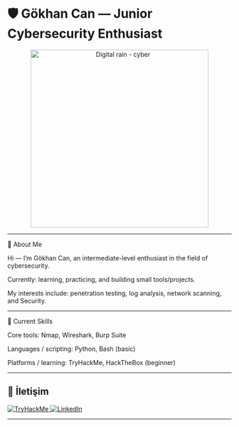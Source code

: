 # 🛡️ Gökhan Can — Junior Cybersecurity Enthusiast

<p align="center">
  <img src="https://upload.wikimedia.org/wikipedia/commons/6/64/Digital_rain_animation_medium_letters_shine.gif" width="400" alt="Digital rain - cyber" />
</p>

---

👋 About Me

Hi — I’m Gökhan Can, an intermediate-level enthusiast in the field of cybersecurity.

Currently: learning, practicing, and building small tools/projects.

My interests include: penetration testing, log analysis, network scanning, and Security.

---

🧰 Current Skills

Core tools: Nmap, Wireshark, Burp Suite

Languages / scripting: Python, Bash (basic)

Platforms / learning: TryHackMe, HackTheBox (beginner) 

---

## 🔗 İletişim 
<p> <a href="https://tryhackme.com/p/cangokhan" target="_blank" rel="noopener noreferrer"> <img src="https://img.shields.io/badge/TryHackMe-My%20Profile-FF6A00?logo=tryhackme&logoColor=white" alt="TryHackMe" />
</a> <a href="https://www.linkedin.com/in/g%C3%B6khan-can-483b1b290/" target="_blank" rel="noopener noreferrer"> <img src="https://img.shields.io/badge/LinkedIn-Connect-blue?logo=linkedin&logoColor=white" alt="LinkedIn" /> </a> </p>

---



<!---


gokhvncan/gokhvncan is a ✨ special ✨ repository because its `README.md` (this file) appears on your GitHub profile.
You can click the Preview link to take a look at your changes.
--->
